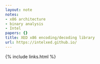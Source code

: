 ```yaml
---
layout: note
notes:
- x86 architecture
- binary analysis
- Intel
papers: {}
title: XED x86 encoding/decoding library
url: https://intelxed.github.io/
---
```

{% include links.html %}
